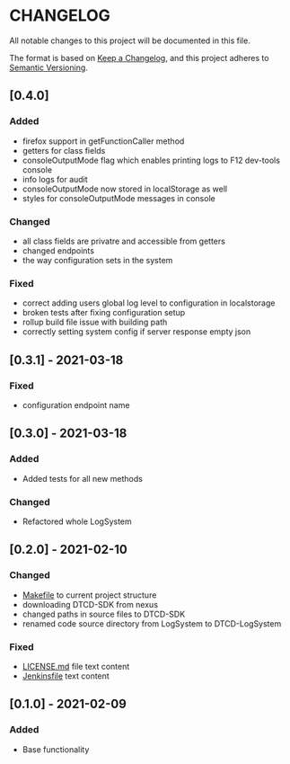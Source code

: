 # **CHANGELOG**

All notable changes to this project will be documented in this file.

The format is based on [Keep a Changelog](https://keepachangelog.com/en/1.0.0/),
and this project adheres to [Semantic Versioning](https://semver.org/spec/v2.0.0.html).

## [0.4.0]

### Added

- firefox support in getFunctionCaller method
- getters for class fields
- consoleOutputMode flag which enables printing logs to F12 dev-tools console
- info logs for audit
- consoleOutputMode now stored in localStorage as well
- styles for consoleOutputMode messages in console

### Changed

- all class fields are privatre and accessible from getters
- changed endpoints
- the way configuration sets in the system

### Fixed

- correct adding users global log level to configuration in localstorage
- broken tests after fixing configuration setup
- rollup build file issue with building path
- correctly setting system config if server response empty json

## [0.3.1] - 2021-03-18

### Fixed

- configuration endpoint name

## [0.3.0] - 2021-03-18

### Added

- Added tests for all new methods

### Changed

- Refactored whole LogSystem

## [0.2.0] - 2021-02-10

### Changed

- [Makefile](Makefile) to current project structure
- downloading DTCD-SDK from nexus
- changed paths in source files to DTCD-SDK
- renamed code source directory from LogSystem to DTCD-LogSystem

### Fixed

- [LICENSE.md](LICENSE.md) file text content
- [Jenkinsfile](Jenkinsfile) text content

## [0.1.0] - 2021-02-09

### Added

- Base functionality
